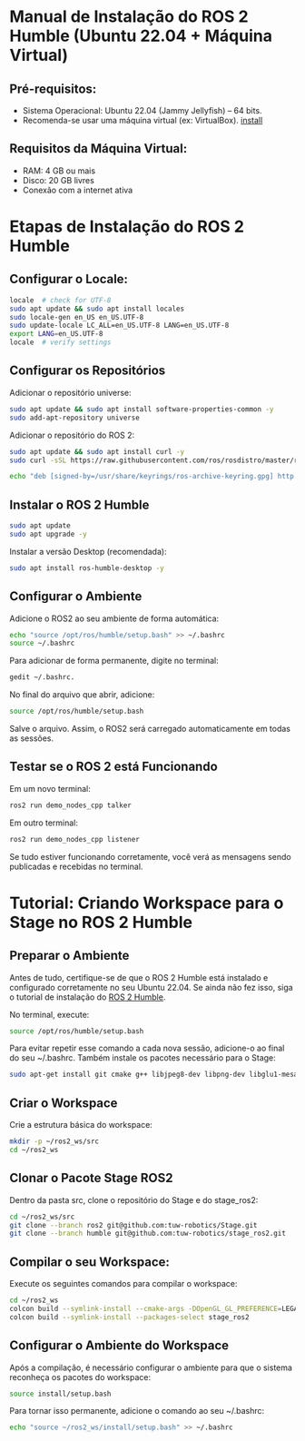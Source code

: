 # Manual de Instalação do ROS 2 Humble (Ubuntu 22.04 + Máquina Virtual)
## Pré-requisitos:
  - Sistema Operacional: Ubuntu 22.04 (Jammy Jellyfish) – 64 bits.
  - Recomenda-se usar uma máquina virtual (ex: VirtualBox).
[install](res/install.md)
## Requisitos da Máquina Virtual:
  - RAM: 4 GB ou mais
  - Disco: 20 GB livres
  - Conexão com a internet ativa

# Etapas de Instalação do ROS 2 Humble
## Configurar o Locale:
```bash
locale  # check for UTF-8
sudo apt update && sudo apt install locales
sudo locale-gen en_US en_US.UTF-8
sudo update-locale LC_ALL=en_US.UTF-8 LANG=en_US.UTF-8
export LANG=en_US.UTF-8
locale  # verify settings
```

## Configurar os Repositórios
Adicionar o repositório universe:
```bash
sudo apt update && sudo apt install software-properties-common -y
sudo add-apt-repository universe
```
Adicionar o repositório do ROS 2:
```bash
sudo apt update && sudo apt install curl -y
sudo curl -sSL https://raw.githubusercontent.com/ros/rosdistro/master/ros.asc | sudo tee /usr/share/keyrings/ros-archive-keyring.gpg > /dev/null
```
```bash
echo "deb [signed-by=/usr/share/keyrings/ros-archive-keyring.gpg] http://packages.ros.org/ros2/ubuntu $(. /etc/os-release && echo "$UBUNTU_CODENAME") main" | sudo tee /etc/apt/sources.list.d/ros2.list > /dev/null
```

## Instalar o ROS 2 Humble
```bash
sudo apt update
sudo apt upgrade -y
```

Instalar a versão Desktop (recomendada):
```bash
sudo apt install ros-humble-desktop -y
```

## Configurar o Ambiente

Adicione o ROS2 ao seu ambiente de forma automática:
```bash
echo "source /opt/ros/humble/setup.bash" >> ~/.bashrc
source ~/.bashrc
```

Para adicionar de forma permanente, digite no terminal:
```bash
gedit ~/.bashrc. 
```
No final do arquivo que abrir, adicione:
```bash
source /opt/ros/humble/setup.bash
```

Salve o arquivo. Assim, o ROS2 será carregado automaticamente em todas as sessões.

## Testar se o ROS 2 está Funcionando
Em um novo terminal:
```bash
ros2 run demo_nodes_cpp talker
```
Em outro terminal:
```bash
ros2 run demo_nodes_cpp listener
```
Se tudo estiver funcionando corretamente, você verá as mensagens sendo publicadas e recebidas no terminal.


# Tutorial: Criando Workspace para o Stage no ROS 2 Humble

## Preparar o Ambiente
Antes de tudo, certifique-se de que o ROS 2 Humble está instalado e configurado corretamente no seu Ubuntu 22.04. 
Se ainda não fez isso, siga o tutorial de instalação do [ROS 2 Humble](https://docs.ros.org/en/humble/Installation/Ubuntu-Install-Debs.html
).

No terminal, execute:
```bash
source /opt/ros/humble/setup.bash
```
Para evitar repetir esse comando a cada nova sessão, adicione-o ao final do seu ~/.bashrc.
Também instale os pacotes necessário para o Stage: 
```bash
sudo apt-get install git cmake g++ libjpeg8-dev libpng-dev libglu1-mesa-dev libltdl-dev libfltk1.1-dev
```
## Criar o Workspace
Crie a estrutura básica do workspace:
```bash
mkdir -p ~/ros2_ws/src
cd ~/ros2_ws
```

## Clonar o Pacote Stage ROS2
Dentro da pasta src, clone o repositório do Stage e do stage_ros2:
```bash
cd ~/ros2_ws/src
git clone --branch ros2 git@github.com:tuw-robotics/Stage.git
git clone --branch humble git@github.com:tuw-robotics/stage_ros2.git
```
## Compilar o seu Workspace:
Execute os seguintes comandos para compilar o workspace:
```bash
cd ~/ros2_ws
colcon build --symlink-install --cmake-args -DOpenGL_GL_PREFERENCE=LEGACY
colcon build --symlink-install --packages-select stage_ros2
```

## Configurar o Ambiente do Workspace
Após a compilação, é necessário configurar o ambiente para que o sistema reconheça os pacotes do workspace:
```bash
source install/setup.bash
```
Para tornar isso permanente, adicione o comando ao seu ~/.bashrc:
```bash
echo "source ~/ros2_ws/install/setup.bash" >> ~/.bashrc
```


